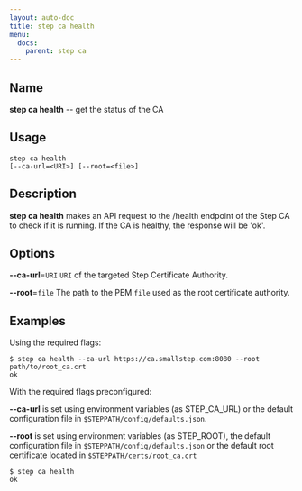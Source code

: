 ```yaml
---
layout: auto-doc
title: step ca health
menu:
  docs:
    parent: step ca
---
```


## Name
**step ca health** -- get the status of the CA

## Usage

```raw
step ca health
[--ca-url=<URI>] [--root=<file>]
```

## Description

**step ca health** makes an API request to the /health
endpoint of the Step CA to check if it is running. If the CA is healthy, the
response will be 'ok'.

## Options


**--ca-url**=`URI`
`URI` of the targeted Step Certificate Authority.

**--root**=`file`
The path to the PEM `file` used as the root certificate authority.

## Examples

Using the required flags:
```shell
$ step ca health --ca-url https://ca.smallstep.com:8080 --root path/to/root_ca.crt
ok
```

With the required flags preconfigured:

**--ca-url** is set using environment variables (as STEP_CA_URL) or the default
configuration file in `$STEPPATH/config/defaults.json`.

**--root** is set using environment variables (as STEP_ROOT), the default
configuration file in `$STEPPATH/config/defaults.json` or the default root
certificate located in `$STEPPATH/certs/root_ca.crt`

```shell
$ step ca health
ok
```

